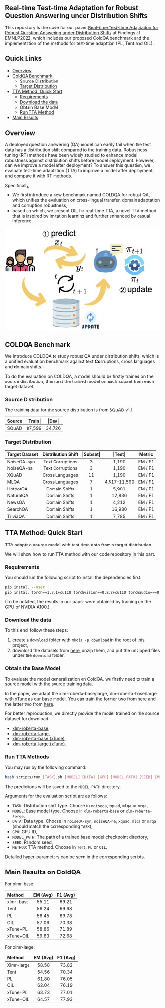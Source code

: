 ## Real-time Test-time Adaptation for Robust Question Answering under Distribution Shifts

This repository is the code for our paper [Real-time Test-time Adaptation for Robust Question Answering under Distribution Shifts]() at Findings of EMNLP2022, which includes our proposed ColdQA benchmark and the implementation of the methods for test-time adapttion (PL, Tent and OIL). 



## Quick Links
  - [Overview](#overview)
  - [ColdQA Benchmark](#coldqa-benchmark)
    - [Source Distribution](#source-distribution)
    - [Target Distribution](#target-distribution)
  - [TTA Method: Quick Start](#tta-method-quick-start)
    - [Requirements](#requirements)
    - [Download the data](#download-the-data)
    - [Obtain Base Model](#obtain-base-model)
    - [Run TTA Method](#run-tta-method)
  - [Main Results](#main-results)


## Overview

A deployed question answering (QA) model can easily fail when the test data has a distribution shift compared to the training data. 
Robustness tuning (RT) methods have been widely studied to enhance model robustness against distribution shifts before model deployment. 
However, can we improve a model after deployment? 
To answer this question, we evaluate test-time adaptation (TTA) to improve a model after deployment, and compare it with RT methods. 

Specifically, 
* We first introduce a new benchmark named COLDQA for robust QA, which unifies the evaluation on cross-lingual transfer, domain adaptation and corruption robustness,
* based on which, we present OIL for real-time TTA, a novel TTA method that is inspired by imitation learning and further enhanced by casual inference. 

![](figure/TTA.png)

## COLDQA Benchmark

We introduce COLDQA to study robust QA under distribution shifts, which is a unified evaluation benchmark against text **Co**rruptions, cross **l**anguages and **d**omain shifts.

To do the evaluation on COLDQA, a model should be firstly trained on the source distribution, then test the trained model on each subset from each target dataset.


### Source Distribution

The training data for the source distribution is from SQuAD v1.1.

| Source | \|Train\| | \|Dev\| |
| :----- | :-------: | :-----: |
| SQuAD  | 87,599    | 34,726  |


### Target Distribution

| Target Dataset | Distribution Shift | \|Subset\| |   \|Test\|   | Metric  |
| :------------- | :----------------: | :--------: | :----------: | :-----: |
| NoiseQA-syn    |  Text Corruptions  |     3      |    1,190     | EM / F1 |
| NoiseQA-na     |  Text Corruptions  |     3      |    1,190     | EM / F1 |
| XQuAD          |  Cross Languages   |     11     |    1,190     | EM / F1 |
| MLQA           |  Cross Languages   |     7      | 4,517–11,590 | EM / F1 |
| HotpotQA       |   Domain Shifts    |     1      |    5,901     | EM / F1 |
| NaturalQA      |   Domain Shifts    |     1      |    12,836    | EM / F1 |
| NewsQA         |   Domain Shifts    |     1      |    4,212     | EM / F1 |
| SearchQA       |   Domain Shifts    |     1      |    16,980    | EM / F1 |
| TriviaQA       |   Domain Shifts    |     1      |    7,785     | EM / F1 |


## TTA Method: Quick Start

TTA adapts a source model with test-time data from a target distribution.

We will show how to run TTA method with our code repository in this part.

### Requirements

You should run the following script to install the dependencies first.

```bash
pip install --user .
pip install torch==1.7.1+cu110 torchvision==0.8.2+cu110 torchaudio===0.7.2 -f https://download.pytorch.org/whl/torch_stable.html
```
(To be notated, the results in our paper were obtained by training on the GPU of NVIDIA A100.)

### Download the data

To this end, follow these steps:

1. create a `download` folder with `mkdir -p download` in the root of this project,
2. download the datasets from [here](https://huggingface.co/datasets/oceanpty/ColdQA), unzip them, and put the unzipped files under the `download` folder.


### Obtain the Base Model

To evaluate the model generalization on ColdQA, we firstly need to train a source model with the source training data. 

In the paper, we adapt the xlm-roberta-base/large, xlm-roberta-base/large with xTune as our base model.
You can train the former two from [here](https://github.com/google-research/xtreme) and the latter two from [here](https://github.com/bozheng-hit/xTune).

For better reproduction, we directly provide the model trained on the source dataset for download:
* [xlm-roberta-base](https://huggingface.co/oceanpty/xlmr-base-squad),
* [xlm-roberta-large](https://huggingface.co/oceanpty/xlmr-large-squad),
* [xlm-roberta-base (xTune)](https://huggingface.co/dyyyyyyyy/xTune_squad_XLM-RoBERTa-base),
* [xlm-roberta-large (xTune)](https://huggingface.co/dyyyyyyyy/xTune_squad_XLM-RoBERTa-large).


### Run TTA Methods

You may run by the following command:

```bash
bash scripts/run_[TASK].sh [MODEL] [DATA] [GPU] [MODEL_PATH] [SEED] [METHOD]
```
The predictions will be saved to the `MODEL_PATH` directory.

Arguments for the evaluation script are as follows: 

* `TASK`: Distribution shift type. Choose in `noiseqa`, `xquad`, `mlqa` or `mrqa`,
* `MODEL`: Base model type. Choose in `xlm-roberta-base` or `xlm-roberta-large`,
* `DATA`: Data type. Choose in `noiseQA-syn`, `noiseQA-na`, `xquad`, `mlqa` or `mrqa` (should match the corresponding `TASK`),
* `GPU`: GPU ID,
* `MODEL_PATH`: The path of a trained base model checkpoint directory,
* `SEED`: Random seed,
* `METHOD`: TTA method. Choose in `Tent`, `PL` or `OIL`.

Detailed hyper-parameters can be seen in the corresponding scripts.


## Main Results on ColdQA

For xlmr-base: 

| Method    | EM (Avg) | F1 (Avg) |
| :-------- | :------: | :------: |
| xlmr-base |  55.11   |  69.21   |
| Tent      |  56.24   |  69.68   |
| PL        |  56.45   |  69.78   |
| OIL       |  57.06   |  70.38   |
| xTune+PL  |  58.86   |  71.89   |
| xTune+OIL |  59.63   |  72.68   |


For xlmr-large: 

| Method     | EM (Avg) | F1 (Avg) |
| :--------- | :------: | :------: |
| Xlmr-large |  58.58   |  73.82   |
| Tent       |  54.56   |  70.34   |
| PL         |  61.80   |  76.05   |
| OIL        |  62.04   |  76.19   |
| xTune+PL   |  63.73   |  77.01   |
| xTune+OIL  |  64.57   |  77.93   |
